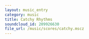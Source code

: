 ```yaml
---
layout: music_entry
category: music
title: Catchy Rhythms
soundcloud_id: 209926630
file_url: /music/scores/catchy.mscz
---
```

